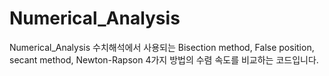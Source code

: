 # Numerical_Analysis
Numerical_Analysis
수치해석에서 사용되는 Bisection method, False position, secant method, Newton-Rapson 
4가지 방법의 수렴 속도를 비교하는 코드입니다.
